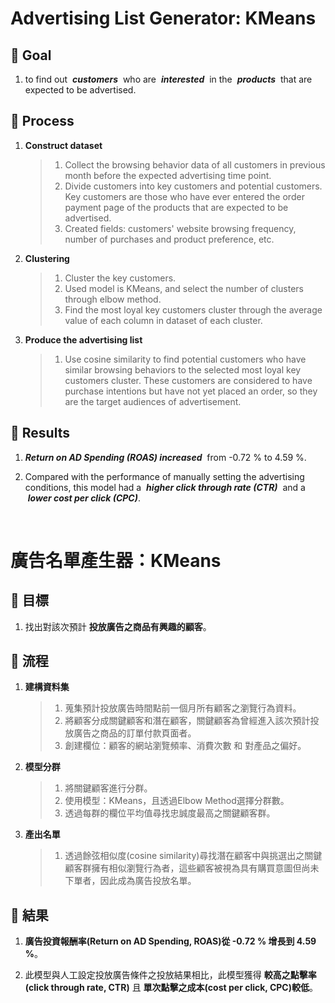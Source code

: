 # Advertising List Generator: KMeans

## :dart: Goal
1. to find out &nbsp;***customers***&nbsp; who are &nbsp;***interested***&nbsp; in the &nbsp;***products***&nbsp; that are expected to be advertised.

## :cactus: Process
1. **Construct dataset**

	> 1. Collect the browsing behavior data of all customers in previous month before the expected advertising time point.
	> 2. Divide customers into key customers and potential customers. Key customers are those who have ever entered the order payment page of the products that are expected to be advertised.
	> 3. Created fields: customers' website browsing frequency, number of purchases and product preference, etc.	
	
2. **Clustering**
	> 1. Cluster the key customers.
	> 2. Used model is KMeans, and select the number of clusters through elbow method.
	> 3. Find the most loyal key customers cluster through the average value of each column in dataset of each cluster.
		
3. **Produce the advertising list**
	> 1. Use cosine similarity to find potential customers who have similar browsing behaviors to the selected most loyal key customers cluster. These customers are considered to have purchase intentions but have not yet placed an order, so they are the target audiences of advertisement.

## :clap: Results
1. ***Return on AD Spending (ROAS) increased***&nbsp; from -0.72 % to 4.59 %.

2. Compared with the performance of manually setting the advertising conditions, this model had a &nbsp;***higher click through rate (CTR)***&nbsp; and a &nbsp;***lower cost per click (CPC)***.

&nbsp;


# 廣告名單產生器：KMeans
## :dart: 目標

1. 找出對該次預計&nbsp;**投放廣告之商品有興趣的顧客**。

## :cactus: 流程

1. **建構資料集**
	> 1. 蒐集預計投放廣告時間點前一個月所有顧客之瀏覽行為資料。
	> 2. 將顧客分成關鍵顧客和潛在顧客，關鍵顧客為曾經進入該次預計投放廣告之商品的訂單付款頁面者。
	> 3. 創建欄位：顧客的網站瀏覽頻率、消費次數 和 對產品之偏好。
	
2. **模型分群**
	> 1. 將關鍵顧客進行分群。
	> 2. 使用模型：KMeans，且透過Elbow Method選擇分群數。
	> 3. 透過每群的欄位平均值尋找忠誠度最高之關鍵顧客群。
	
3. **產出名單**
	> 1. 透過餘弦相似度(cosine similarity)尋找潛在顧客中與挑選出之關鍵顧客群擁有相似瀏覽行為者，這些顧客被視為具有購買意圖但尚未下單者，因此成為廣告投放名單。

## :clap: 結果
1. **廣告投資報酬率(Return on AD Spending, ROAS)從 -0.72 % 增長到 4.59 %**。

2. 此模型與人工設定投放廣告條件之投放結果相比，此模型獲得&nbsp;**較高之點擊率(click through rate, CTR)**&nbsp;且&nbsp;**單次點擊之成本(cost per click, CPC)較低**。
